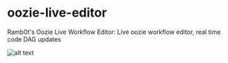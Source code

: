 # oozie-live-editor
Ramb0t's Oozie Live Workflow Editor: Live oozie workflow editor, real time code DAG updates


![alt text](https://raw.githubusercontent.com/jpetro416/oozie-live-editor/oozie-live.png)
